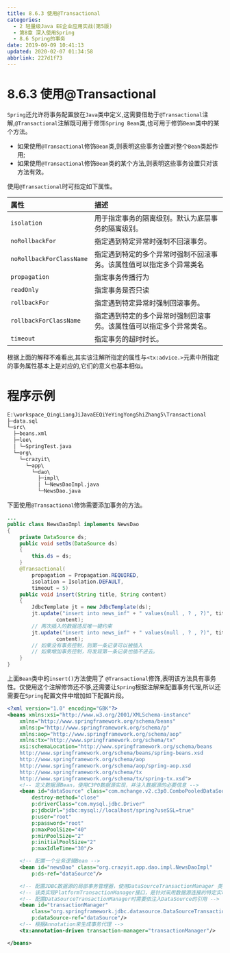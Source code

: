 ```yaml
---
title: 8.6.3 使用@Transactional
categories: 
  - 2 轻量级Java EE企业应用实战(第5版)
  - 第8章 深入使用Spring
  - 8.6 Spring的事务
date: 2019-09-09 10:41:13
updated: 2020-02-07 01:34:58
abbrlink: 227d1f73
---
```

# 8.6.3 使用@Transactional #
`Spring`还允许将事务配置放在`Java`类中定义,这需要借助于`@Transactional`注解,`@Transactional`注解既可用于修饰`Spring Bean`类,也可用于修饰`Bean`类中的某个方法。
- 如果使用`@Transactional`修饰`Bean`类,则表明这些事务设置对整个`Bean`类起作用;
- 如果使用`@Transactional`修饰`Bean`类的某个方法,则表明这些事务设置只对该方法有效。

使用`@Transactional`时可指定如下属性。

|属性|描述|
|:---|:---|
|`isolation`|用于指定事务的隔离级别。默认为底层事务的隔离级别。|
|`noRollbackFor`|指定遇到特定异常时强制不回滚事务。|
|`noRollbackForClassName`|指定遇到特定的多个异常时强制不回滚事务。该属性值可以指定多个异常类名|
|`propagation`|指定事务传播行为|
|`readOnly`|指定事务是否只读|
|`rollbackFor`|指定遇到特定异常时强制回滚事务。|
|`rollbackForClassName`|指定遇到特定的多个异常时强制回滚事务。该属性值可以指定多个异常类名。|
|`timeout`|指定事务的超时时长。|

根据上面的解释不难看出,其实该注解所指定的属性与`<tx:advice.>`元素中所指定的事务属性基本上是对应的,它们的意义也基本相似。
# 程序示例 #
```cmd
E:\workspace_QingLiangJiJavaEEQiYeYingYongShiZhang5\Transactional
├─data.sql
└─src\
  ├─beans.xml
  ├─lee\
  │ └─SpringTest.java
  └─org\
    └─crazyit\
      └─app\
        └─dao\
          ├─impl\
          │ └─NewsDaoImpl.java
          └─NewsDao.java
```
下面使用`@Transactional`修饰需要添加事务的方法。
```java
...
public class NewsDaoImpl implements NewsDao
{
    private DataSource ds;
    public void setDs(DataSource ds)
    {
        this.ds = ds;
    }
    @Transactional(
        propagation = Propagation.REQUIRED,
        isolation = Isolation.DEFAULT,
        timeout = 5)
    public void insert(String title, String content)
    {
        JdbcTemplate jt = new JdbcTemplate(ds);
        jt.update("insert into news_inf" + " values(null , ? , ?)", title,
                content);
        // 两次插入的数据违反唯一键约束
        jt.update("insert into news_inf" + " values(null , ? , ?)", title,
                content);
        // 如果没有事务控制，则第一条记录可以被插入
        // 如果增加事务控制，将发现第一条记录也插不进去。
    }
}
```
上面`Bean`类中的`insert()`方法使用了 `@Transactional`修饰,表明该方法具有事务性。仅使用这个注解修饰还不够,还需要让`Spring`根据注解来配置事务代理,所以还需要在`Spring`配置文件中增加如下配置片段。
```xml
<?xml version="1.0" encoding="GBK"?>
<beans xmlns:xsi="http://www.w3.org/2001/XMLSchema-instance"
    xmlns="http://www.springframework.org/schema/beans"
    xmlns:p="http://www.springframework.org/schema/p"
    xmlns:aop="http://www.springframework.org/schema/aop"
    xmlns:tx="http://www.springframework.org/schema/tx"
    xsi:schemaLocation="http://www.springframework.org/schema/beans
    http://www.springframework.org/schema/beans/spring-beans.xsd
    http://www.springframework.org/schema/aop
    http://www.springframework.org/schema/aop/spring-aop.xsd
    http://www.springframework.org/schema/tx
    http://www.springframework.org/schema/tx/spring-tx.xsd">
    <!-- 定义数据源Bean，使用C3P0数据源实现，并注入数据源的必要信息 -->
    <bean id="dataSource" class="com.mchange.v2.c3p0.ComboPooledDataSource"
        destroy-method="close"
        p:driverClass="com.mysql.jdbc.Driver"
        p:jdbcUrl="jdbc:mysql://localhost/spring?useSSL=true"
        p:user="root"
        p:password="root"
        p:maxPoolSize="40"
        p:minPoolSize="2"
        p:initialPoolSize="2"
        p:maxIdleTime="30"/>

    <!-- 配置一个业务逻辑Bean -->
    <bean id="newsDao" class="org.crazyit.app.dao.impl.NewsDaoImpl"
        p:ds-ref="dataSource"/>

    <!-- 配置JDBC数据源的局部事务管理器，使用DataSourceTransactionManager 类 -->
    <!-- 该类实现PlatformTransactionManager接口，是针对采用数据源连接的特定实现-->
    <!-- 配置DataSourceTransactionManager时需要依注入DataSource的引用 -->
    <bean id="transactionManager" 
        class="org.springframework.jdbc.datasource.DataSourceTransactionManager"
        p:dataSource-ref="dataSource"/>
    <!-- 根据Annotation来生成事务代理 -->
    <tx:annotation-driven transaction-manager="transactionManager"/>

</beans>
```


